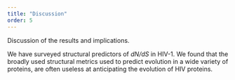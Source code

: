 ```yaml
---
title: "Discussion"
order: 5
---
```

Discussion of the results and implications.

We have surveyed structural predictors of *dN/dS* in HIV-1. We found that the broadly used structural metrics used to predict evolution in a wide variety of proteins, are often useless at anticipating the evolution of HIV proteins.
